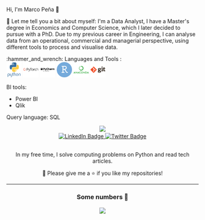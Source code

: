 Hi, I'm Marco Peña 👋

🔎 Let me tell you a bit about myself: I'm a Data Analyst, I have a Master's degree in Economics and Computer Science, which I later decided to pursue with a PhD. Due to my previous career in Engineering, I can analyse data from an operational, commercial and managerial perspective, using different tools to process and visualise data.

 
 <div align="left">
  :hammer_and_wrench: Languages and Tools :
  <div>
    <img src="https://github.com/devicons/devicon/blob/master/icons/python/python-original-wordmark.svg" title="Python" alt="Python" width="40" height="40"/>
    <img src="https://github.com/devicons/devicon/blob/master/icons/pytorch/pytorch-original-wordmark.svg" title="Pytorch" alt="Pytorch" width="40" height="40"/>
    <img src="https://github.com/devicons/devicon/blob/master/icons/pycharm/pycharm-original-wordmark.svg" title="Pycharm" alt="Pycharm" width="40" height="40"/>
    <img src="https://github.com/devicons/devicon/blob/master/icons/rstudio/rstudio-original.svg" title="R" alt="R" width="40" height="40"/>
    <img src="https://github.com/devicons/devicon/blob/master/icons/anaconda/anaconda-original-wordmark.svg" title="Anaconda" alt="Anaconda" width="40" height="40"/>
    <img src="https://github.com/devicons/devicon/blob/master/icons/git/git-original-wordmark.svg" title="Git" alt="Git" width="40" height="40"/>
  </div>
</div>


BI tools: 
- Power BI
- Qlik

Query language: SQL


<div id="header" align="center">
  <img src="https://media.giphy.com/media/WxJLwDBAXDsW1fqZ3v/giphy.gif" width="400"/>
</div>
<div id="badges"  align="center">
  <a href="https://www.linkedin.com/in/marco-antonio-pe%C3%B1a-cubillos">
    <img src="https://img.shields.io/badge/LinkedIn-blue?style=for-the-badge&logo=linkedin&logoColor=white" alt="LinkedIn Badge"/>
  </a>
  <a href="https://twitter.com/pxmarco">
    <img src="https://img.shields.io/badge/Twitter-blue?style=for-the-badge&logo=twitter&logoColor=white" alt="Twitter Badge"/>
  </a>
</div>

<div id="counter" align="center">
<img src="https://komarev.com/ghpvc/?username=Data4everyone&style=flat-square&color=blue" alt=""/>
</div>

<div id="hi" align="center">


In my free time, I solve computing problems on Python and read tech articles.

👏 Please give me a ⭐️ if you like my repositories!


---

### Some numbers 🧠

<p align="center">
  <img align="center" src="https://github-readme-stats.vercel.app/api?username=Data4everyone&count_private=true&show_icons=true&theme=onedark" />
</p>
